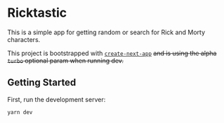 # Ricktastic

This is a simple app for getting random or search for Rick and Morty characters.

This project is bootstrapped with [`create-next-app`](https://github.com/vercel/next.js/tree/canary/packages/create-next-app) ~~and is using the alpha `turbo` optional param when running dev.~~

## Getting Started

First, run the development server:

```bash
yarn dev
```
